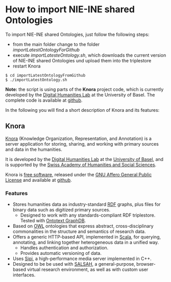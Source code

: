 # How to import NIE-INE shared Ontologies

To import NIE-INE shared Ontologies, just follow the following steps:

* from the main folder change to the folder *importLatestOntologyForGithub*
* execute *importLatesteOntology.sh*, which downloads the current version of NIE-INE shared Ontologies und upload them into the triplestore
* restart Knora

```
$ cd importLatestOntologyFromGithub
$ ./importLatestOntology.sh
```

**Note:** the script is using parts of the **Knora** project code, which is currently developed by the [Digital Humanities Lab](http://www.dhlab.unibas.ch/) at the University of Basel.
The complete code is available at [github](https://github.com/dhlab-basel/Knora).

In the following you will find a short description of Knora and its features:


## Knora

[Knora](http://www.knora.org/) (Knowledge Organization, Representation, and Annotation) is a server
application for storing, sharing, and working with primary sources and data in the humanities.

It is developed by the [Digital Humanities Lab](http://www.dhlab.unibas.ch/) at the [University of Basel](https://www.unibas.ch/en.html), and is supported by the [Swiss Academy of Humanities and Social Sciences](http://www.sagw.ch/en/sagw.html).

Knora is [free software](http://www.gnu.org/philosophy/free-sw.en.html), released under the [GNU Affero General Public License](http://www.gnu.org/licenses/agpl-3.0.en.html) and available at [github](https://github.com/dhlab-basel/Knora).

### Features

* Stores humanities data as industry-standard [RDF](http://www.w3.org/TR/2014/NOTE-rdf11-primer-20140624/) graphs, plus files for binary data such as digitized primary sources.
    * Designed to work with any standards-compliant RDF triplestore. Tested with [Ontotext GraphDB](http://ontotext.com/products/graphdb/).
* Based on [OWL](http://www.w3.org/TR/2012/REC-owl2-primer-20121211/) ontologies that express abstract, cross-disciplinary commonalities in the structure and semantics of research data.
* Offers a generic HTTP-based API, implemented in [Scala](http://www.scala-lang.org/), for querying, annotating, and linking together heterogeneous data in a unified way.
    * Handles authentication and authorization.
    * Provides automatic versioning of data.
* Uses [Sipi](http://www.sipi.io/), a high-performance media server implemented in C++.
* Designed to be be used with [SALSAH](https://dhlab-basel.github.io/Salsah/), a general-purpose, browser-based virtual research environment,
  as well as with custom user interfaces.
